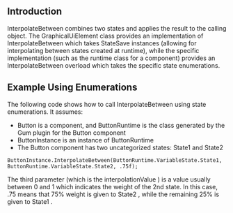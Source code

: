 ## Introduction

InterpolateBetween combines two states and applies the result to the calling object. The GraphicalUiElement class provides an implementation of InterpolateBetween which takes StateSave instances (allowing for interpolating between states created at runtime), while the specific implementation (such as the runtime class for a component) provides an InterpolateBetween overload which takes the specific state enumerations.

## Example Using Enumerations

The following code shows how to call InterpolateBetween using state enumerations. It assumes:

-   Button is a component, and ButtonRuntime is the class generated by the Gum plugin for the Button component
-   ButtonInstance is an instance of ButtonRuntime
-   The Button component has two uncategorized states: State1 and State2

``` lang:c#
ButtonInstance.InterpolateBetween(ButtonRuntime.VariableState.State1, ButtonRuntime.VariableState.State2, .75f);
```

The third parameter (which is the interpolationValue ) is a value usually between 0 and 1 which indicates the weight of the 2nd state. In this case, .75 means that 75% weight is given to State2 , while the remaining 25% is given to State1 .
